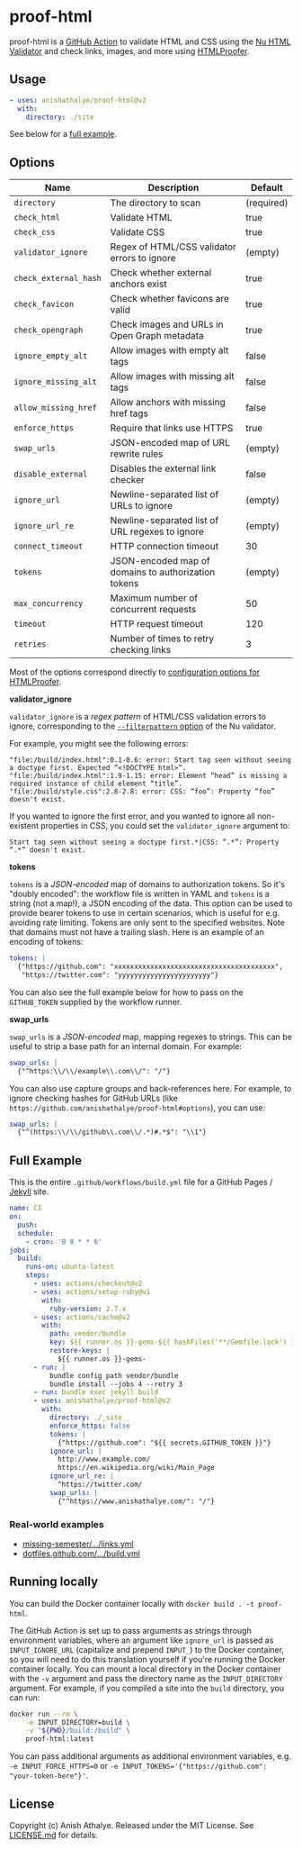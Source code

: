 # proof-html

proof-html is a [GitHub Action](https://github.com/features/actions) to validate HTML and CSS using the [Nu HTML Validator](https://github.com/validator/validator) and check links, images, and more using [HTMLProofer](https://github.com/gjtorikian/html-proofer).

## Usage

```yaml
- uses: anishathalye/proof-html@v2
  with:
    directory: ./site
```

See below for a [full example](#full-example).

## Options

| Name | Description | Default |
| --- | --- | --- |
| `directory` | The directory to scan | (required) |
| `check_html` | Validate HTML | true |
| `check_css` | Validate CSS | true |
| `validator_ignore` | Regex of HTML/CSS validator errors to ignore | (empty) |
| `check_external_hash` | Check whether external anchors exist | true |
| `check_favicon` | Check whether favicons are valid | true |
| `check_opengraph` | Check images and URLs in Open Graph metadata | true |
| `ignore_empty_alt` | Allow images with empty alt tags | false |
| `ignore_missing_alt` | Allow images with missing alt tags | false |
| `allow_missing_href` | Allow anchors with missing href tags | false |
| `enforce_https` | Require that links use HTTPS | true |
| `swap_urls` | JSON-encoded map of URL rewrite rules | (empty) |
| `disable_external` | Disables the external link checker | false |
| `ignore_url` | Newline-separated list of URLs to ignore | (empty) |
| `ignore_url_re` | Newline-separated list of URL regexes to ignore | (empty) |
| `connect_timeout` | HTTP connection timeout | 30 |
| `tokens` | JSON-encoded map of domains to authorization tokens | (empty) |
| `max_concurrency` | Maximum number of concurrent requests | 50 |
| `timeout` | HTTP request timeout | 120 |
| `retries` | Number of times to retry checking links | 3 |

Most of the options correspond directly to [configuration options for
HTMLProofer](https://github.com/gjtorikian/html-proofer#configuration).

**validator_ignore**

`validator_ignore` is a _regex pattern_ of HTML/CSS validation errors to
ignore, corresponding to the [`--filterpattern`
option](https://github.com/validator/validator?tab=readme-ov-file#--filterpattern-regexp)
of the Nu validator.

For example, you might see the following errors:

```
"file:/build/index.html":0.1-0.6: error: Start tag seen without seeing a doctype first. Expected “<!DOCTYPE html>”.
"file:/build/index.html":1.9-1.15: error: Element “head” is missing a required instance of child element “title”.
"file:/build/style.css":2.8-2.8: error: CSS: “foo”: Property “foo” doesn't exist.
```

If you wanted to ignore the first error, and you wanted to ignore all
non-existent properties in CSS, you could set the `validator_ignore` argument
to:

```
Start tag seen without seeing a doctype first.*|CSS: “.*”: Property “.*” doesn't exist.
```

**tokens**

`tokens` is a _JSON-encoded_ map of domains to authorization tokens. So it's
"doubly encoded": the workflow file is written in YAML and `tokens` is a string
(not a map!), a JSON encoding of the data. This option can be used to provide
bearer tokens to use in certain scenarios, which is useful for e.g. avoiding
rate limiting. Tokens are only sent to the specified websites. Note that
domains must not have a trailing slash. Here is an example of an encoding of
tokens:

```yaml
tokens: |
  {"https://github.com": "xxxxxxxxxxxxxxxxxxxxxxxxxxxxxxxxxxxxxxxx",
   "https://twitter.com": "yyyyyyyyyyyyyyyyyyyyyyy"}
```

You can also see the full example below for how to pass on the `GITHUB_TOKEN`
supplied by the workflow runner.

**swap_urls**

`swap_urls` is a _JSON-encoded_ map, mapping regexes to strings. This can be
useful to strip a base path for an internal domain. For example:

```yaml
swap_urls: |
  {"^https:\\/\\/example\\.com\\/": "/"}
```

You can also use capture groups and back-references here. For example, to
ignore checking hashes for GitHub URLs (like
`https://github.com/anishathalye/proof-html#options`), you can use:

```yaml
swap_urls: |
  {"^(https:\\/\\/github\\.com\\/.*)#.*$": "\\1"}
```

## Full Example

This is the entire `.github/workflows/build.yml` file for a GitHub Pages /
[Jekyll](https://jekyllrb.com/docs/github-pages/) site.

```yaml
name: CI
on:
  push:
  schedule:
    - cron: '0 8 * * 6'
jobs:
  build:
    runs-on: ubuntu-latest
    steps:
      - uses: actions/checkout@v2
      - uses: actions/setup-ruby@v1
        with:
          ruby-version: 2.7.x
      - uses: actions/cache@v2
        with:
          path: vendor/bundle
          key: ${{ runner.os }}-gems-${{ hashFiles('**/Gemfile.lock') }}
          restore-keys: |
            ${{ runner.os }}-gems-
      - run: |
          bundle config path vendor/bundle
          bundle install --jobs 4 --retry 3
      - run: bundle exec jekyll build
      - uses: anishathalye/proof-html@v2
        with:
          directory: ./_site
          enforce_https: false
          tokens: |
            {"https://github.com": "${{ secrets.GITHUB_TOKEN }}"}
          ignore_url: |
            http://www.example.com/
            https://en.wikipedia.org/wiki/Main_Page
          ignore_url_re: |
            ^https://twitter.com/
          swap_urls: |
            {"^https://www.anishathalye.com/": "/"}
```

### Real-world examples

- [missing-semester/.../links.yml](https://github.com/missing-semester/missing-semester/blob/master/.github/workflows/links.yml)
- [dotfiles.github.com/.../build.yml](https://github.com/dotfiles/dotfiles.github.com/blob/master/.github/workflows/build.yml)

## Running locally

You can build the Docker container locally with `docker build . -t proof-html`.

The GitHub Action is set up to pass arguments as strings through environment
variables, where an argument like `ignore_url` is passed as `INPUT_IGNORE_URL`
(capitalize and prepend `INPUT_`) to the Docker container, so you will need to
do this translation yourself if you're running the Docker container locally.
You can mount a local directory in the Docker container with the `-v` argument
and pass the directory name as the `INPUT_DIRECTORY` argument. For example, if
you compiled a site into the `build` directory, you can run:

```bash
docker run --rm \
    -e INPUT_DIRECTORY=build \
    -v "${PWD}/build:/build" \
    proof-html:latest
```

You can pass additional arguments as additional environment variables, e.g.
`-e INPUT_FORCE_HTTPS=0` or
`-e INPUT_TOKENS='{"https://github.com": "your-token-here"}'`.

## License

Copyright (c) Anish Athalye. Released under the MIT License. See
[LICENSE.md](LICENSE.md) for details.

